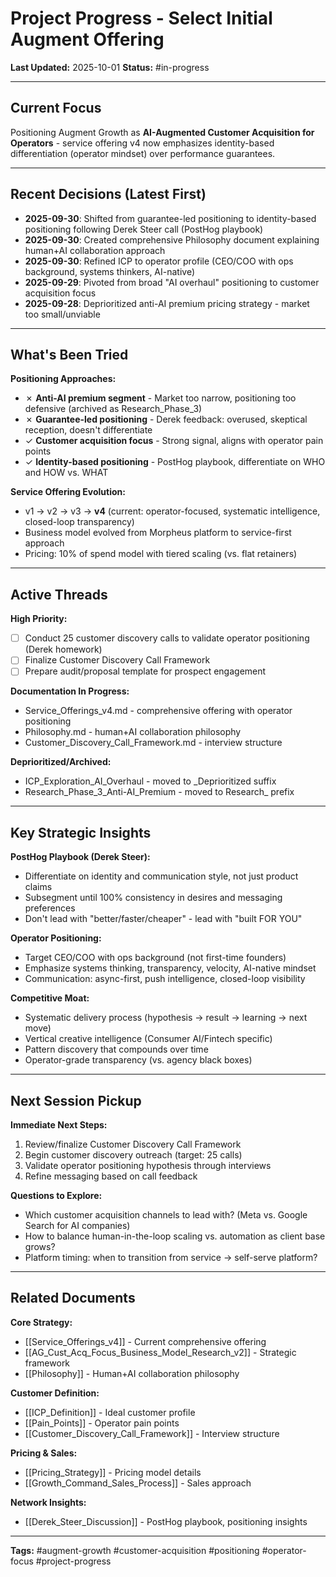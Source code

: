 # Project Progress - Select Initial Augment Offering

**Last Updated:** 2025-10-01
**Status:** #in-progress

---

## Current Focus

Positioning Augment Growth as **AI-Augmented Customer Acquisition for Operators** - service offering v4 now emphasizes identity-based differentiation (operator mindset) over performance guarantees.

---

## Recent Decisions (Latest First)

- **2025-09-30**: Shifted from guarantee-led positioning to identity-based positioning following Derek Steer call (PostHog playbook)
- **2025-09-30**: Created comprehensive Philosophy document explaining human+AI collaboration approach
- **2025-09-30**: Refined ICP to operator profile (CEO/COO with ops background, systems thinkers, AI-native)
- **2025-09-29**: Pivoted from broad "AI overhaul" positioning to customer acquisition focus
- **2025-09-28**: Deprioritized anti-AI premium pricing strategy - market too small/unviable

---

## What's Been Tried

**Positioning Approaches:**
- ✗ **Anti-AI premium segment** - Market too narrow, positioning too defensive (archived as Research_Phase_3)
- ✗ **Guarantee-led positioning** - Derek feedback: overused, skeptical reception, doesn't differentiate
- ✓ **Customer acquisition focus** - Strong signal, aligns with operator pain points
- ✓ **Identity-based positioning** - PostHog playbook, differentiate on WHO and HOW vs. WHAT

**Service Offering Evolution:**
- v1 → v2 → v3 → **v4** (current: operator-focused, systematic intelligence, closed-loop transparency)
- Business model evolved from Morpheus platform to service-first approach
- Pricing: 10% of spend model with tiered scaling (vs. flat retainers)

---

## Active Threads

**High Priority:**
- [ ] Conduct 25 customer discovery calls to validate operator positioning (Derek homework)
- [ ] Finalize Customer Discovery Call Framework
- [ ] Prepare audit/proposal template for prospect engagement

**Documentation In Progress:**
- Service_Offerings_v4.md - comprehensive offering with operator positioning
- Philosophy.md - human+AI collaboration philosophy
- Customer_Discovery_Call_Framework.md - interview structure

**Deprioritized/Archived:**
- ICP_Exploration_AI_Overhaul - moved to _Deprioritized suffix
- Research_Phase_3_Anti-AI_Premium - moved to Research_ prefix

---

## Key Strategic Insights

**PostHog Playbook (Derek Steer):**
- Differentiate on identity and communication style, not just product claims
- Subsegment until 100% consistency in desires and messaging preferences
- Don't lead with "better/faster/cheaper" - lead with "built FOR YOU"

**Operator Positioning:**
- Target CEO/COO with ops background (not first-time founders)
- Emphasize systems thinking, transparency, velocity, AI-native mindset
- Communication: async-first, push intelligence, closed-loop visibility

**Competitive Moat:**
- Systematic delivery process (hypothesis → result → learning → next move)
- Vertical creative intelligence (Consumer AI/Fintech specific)
- Pattern discovery that compounds over time
- Operator-grade transparency (vs. agency black boxes)

---

## Next Session Pickup

**Immediate Next Steps:**
1. Review/finalize Customer Discovery Call Framework
2. Begin customer discovery outreach (target: 25 calls)
3. Validate operator positioning hypothesis through interviews
4. Refine messaging based on call feedback

**Questions to Explore:**
- Which customer acquisition channels to lead with? (Meta vs. Google Search for AI companies)
- How to balance human-in-the-loop scaling vs. automation as client base grows?
- Platform timing: when to transition from service → self-serve platform?

---

## Related Documents

**Core Strategy:**
- [[Service_Offerings_v4]] - Current comprehensive offering
- [[AG_Cust_Acq_Focus_Business_Model_Research_v2]] - Strategic framework
- [[Philosophy]] - Human+AI collaboration philosophy

**Customer Definition:**
- [[ICP_Definition]] - Ideal customer profile
- [[Pain_Points]] - Operator pain points
- [[Customer_Discovery_Call_Framework]] - Interview structure

**Pricing & Sales:**
- [[Pricing_Strategy]] - Pricing model details
- [[Growth_Command_Sales_Process]] - Sales approach

**Network Insights:**
- [[Derek_Steer_Discussion]] - PostHog playbook, positioning insights

---

**Tags:** #augment-growth #customer-acquisition #positioning #operator-focus #project-progress
